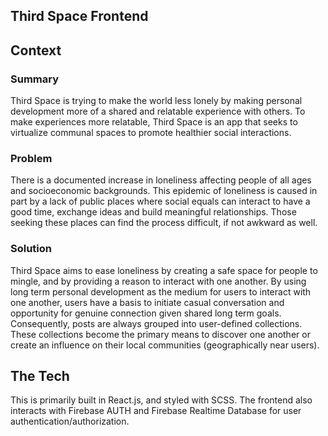 ## Third Space Frontend

## Context
### Summary
Third Space is trying to make the world less lonely by making personal
development more of a shared and relatable experience with others. To 
make experiences more relatable, Third Space is an app that seeks to virtualize 
communal spaces to promote healthier social interactions. 

### Problem
There is a documented increase in loneliness affecting people of all ages and
socioeconomic backgrounds. This epidemic of loneliness is caused in part by a 
lack of public places where social equals can interact to have a good time, 
exchange ideas and build meaningful relationships. Those seeking these places 
can find the process difficult, if not awkward as well.

### Solution
Third Space aims to ease loneliness by creating a safe space for people to mingle, 
and by providing a reason to interact with one another. By using long term personal 
development as the medium for users to interact with one another, users have a basis
to initiate casual conversation and opportunity for genuine connection given shared 
long term goals. Consequently, posts are always grouped into user-defined collections.
These collections become the primary means to discover one another or create an
influence on their local communities (geographically near users).

## The Tech 

This is primarily built in React.js, and styled with SCSS. The frontend also interacts
with Firebase AUTH and Firebase Realtime Database for user authentication/authorization. 
